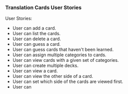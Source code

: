 ### Translation Cards User Stories

User Stories:

- User can add a card.
- User can list the cards.
- User can delete a card.
- User can guess a card.
- User can guess cards that haven't been learned.
- User can assign multiple categories to cards.
- User can view cards with a given set of categories.
- User can create multiple decks.
- User can view a card.
- User can view the other side of a card.
- User can set which side of the cards are viewed first.
- User can
